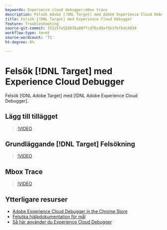 ```yaml
---
keywords: Experience cloud debugger;mbox trace
description: Felsök Adobe [!DNL Target] med Adobe Experience Cloud Debugger.
title: Felsök [!DNL Target] med Experience Cloud Debugger
feature: Troubleshooting
source-git-commit: 152257a52d836a88ffcd76cd9af5b3fbfbdc0839
workflow-type: tm+mt
source-wordcount: '71'
ht-degree: 0%

---
```



# Felsök [!DNL Target] med Experience Cloud Debugger

Felsök [!DNL Adobe Target] med [!DNL Adobe Experience Cloud Debugger].

## Lägg till tillägget

>[!VIDEO](https://video.tv.adobe.com/v/23114/?quality=12)

## Grundläggande [!DNL Target] Felsökning

>[!VIDEO](https://video.tv.adobe.com/v/23115/?quality=12)

## Mbox Trace

>[!VIDEO](https://video.tv.adobe.com/v/23113/?quality=12)

## Ytterligare resurser

+ [Adobe Experience Cloud Debugger in the Chrome Store](https://chrome.google.com/webstore/detail/adobe-experience-cloud-de/ocdmogmohccmeicdhlhhgepeaijenapj?hl=en)
+ [Felsöka hjälpdokumentation för mål](/help/main/r-troubleshooting-target/troubleshooting-target.md)
+ [Så här använder du Experience Cloud Debugger](https://helpx.adobe.com/marketing-cloud-core/kt/using/experience-cloud-debugger-feature-video-use.html)
